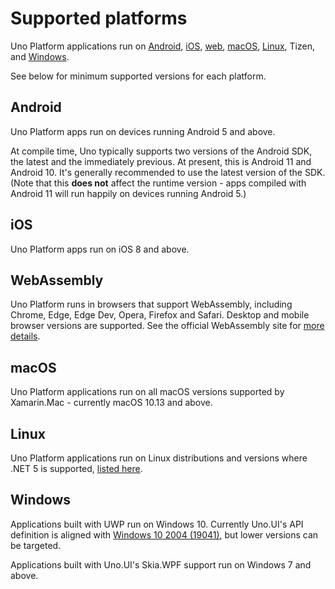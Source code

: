 # Supported platforms

Uno Platform applications run on [Android](#android), [iOS](#ios), [web](#webassembly), [macOS](#macos), [Linux](#linux), Tizen, and [Windows](#windows). 

See below for minimum supported versions for each platform.

## Android

Uno Platform apps run on devices running Android 5 and above. 

At compile time, Uno typically supports two versions of the Android SDK, the latest and the immediately previous. At present, this is Android 11 and Android 10. It's generally recommended to use the latest version of the SDK. (Note that this **does not** affect the runtime version - apps compiled with Android 11 will run happily on devices running Android 5.)

## iOS

Uno Platform apps run on iOS 8 and above.

## WebAssembly

Uno Platform runs in browsers that support WebAssembly, including Chrome, Edge, Edge Dev, Opera, Firefox and Safari. Desktop and mobile browser versions are supported. See the official WebAssembly site for [more details](https://webassembly.org/roadmap/).

## macOS

Uno Platform applications run on all macOS versions supported by Xamarin.Mac - currently macOS 10.13 and above.

## Linux

Uno Platform applications run on Linux distributions and versions where .NET 5 is supported, [listed here](https://docs.microsoft.com/en-ca/dotnet/core/install/linux).

## Windows

Applications built with UWP run on Windows 10. Currently Uno.UI's API definition is aligned with [Windows 10 2004 (19041)](https://docs.microsoft.com/en-us/windows/uwp/whats-new/windows-10-build-19041), but lower versions can be targeted.

Applications built with Uno.UI's Skia.WPF support run on Windows 7 and above. 